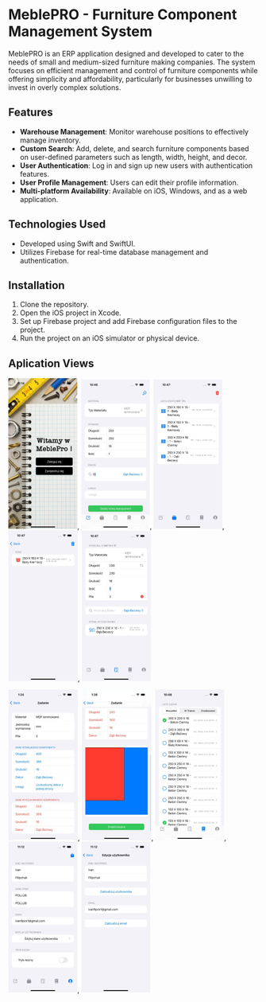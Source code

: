 # MeblePRO - Furniture Component Management System

MeblePRO is an ERP application designed and developed to cater to the needs of small and medium-sized furniture making companies. The system focuses on efficient management and control of furniture components while offering simplicity and affordability, particularly for businesses unwilling to invest in overly complex solutions.

## Features

- **Warehouse Management**: Monitor warehouse positions to effectively manage inventory.
- **Custom Search**: Add, delete, and search furniture components based on user-defined parameters such as length, width, height, and decor.
- **User Authentication**: Log in and sign up new users with authentication features.
- **User Profile Management**: Users can edit their profile information.
- **Multi-platform Availability**: Available on iOS, Windows, and as a web application.

## Technologies Used

- Developed using Swift and SwiftUI.
- Utilizes Firebase for real-time database management and authentication.

## Installation

1. Clone the repository.
2. Open the iOS project in Xcode.
3. Set up Firebase project and add Firebase configuration files to the project.
4. Run the project on an iOS simulator or physical device.

## Aplication Views
![Screenshot 1](screenshots/Picture1.png), ![Screenshot 2](screenshots/Picture2.png), ![Screenshot 3](screenshots/Picture3.png), ![Screenshot 4](screenshots/Picture4.png), ![Screenshot 5](screenshots/Picture5.png)

![Screenshot 6](screenshots/Picture6.png), ![Screenshot 7](screenshots/Picture7.png), ![Screenshot 8](screenshots/Picture8.png), ![Screenshot 9](screenshots/Picture9.png), ![Screenshot 10](screenshots/Picture10.png)
